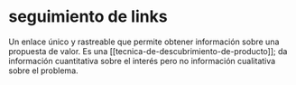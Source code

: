 # seguimiento de links
Un enlace único y rastreable que permite obtener información sobre una propuesta de valor. Es una [[tecnica-de-descubrimiento-de-producto]]; da información cuantitativa sobre el interés pero no información cualitativa sobre el problema.
